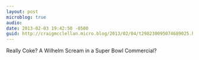 ```yaml
---
layout: post
microblog: true
audio: 
date: 2013-02-03 19:42:50 -0500
guid: http://craigmcclellan.micro.blog/2013/02/04/t298230095074689025.html
---
```

Really Coke? A Wilhelm Scream in a Super Bowl Commercial?
